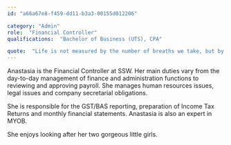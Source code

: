 ```yaml
---
id: "a66a67e8-f459-dd11-b3a3-00155d012206"

category: "Admin"
role:  "Financial Controller"
qualifications:  "Bachelor of Business (UTS), CPA"

quote:  "Life is not measured by the number of breaths we take, but by the moments that take our breath away."
---
```


Anastasia is the Financial Controller at SSW. Her main duties vary from the day-to-day management of finance and administration functions to reviewing and approving payroll. She manages human resources issues, legal issues and company secretarial obligations.

She is responsible for the GST/BAS reporting, preparation of Income Tax Returns and monthly financial statements. Anastasia is also an expert in MYOB.

She enjoys looking after her two gorgeous little girls. 